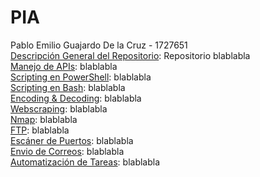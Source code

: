 # PIA
Pablo Emilio Guajardo De la Cruz - 1727651<br/>
[Descripción General del Repositorio](/guides/content/editing-an-existing-page): Repositorio blablabla <br/>
[Manejo de APIs](/Manejo_de_api): blablabla <br/>
[Scripting en PowerShell](/Scripting_en_PowerShell): blablabla <br/>
[Scripting en Bash](/Scripting_en_bash): blablabla <br/>
[Encoding & Decoding](/Encoding_%26_Decoding): blablabla <br/>
[Webscraping](/Webscraping): blablabla <br/>
[Nmap](/Nmap): blablabla <br/>
[FTP](/FTP): blablabla <br/>
[Escáner de Puertos](/Escaner_de_puertos): blablabla <br/>
[Envio de Correos](/Envio_de_correos): blablabla <br/>
[Automatización de Tareas](/Automatizacion_de_tareas): blablabla <br/>
